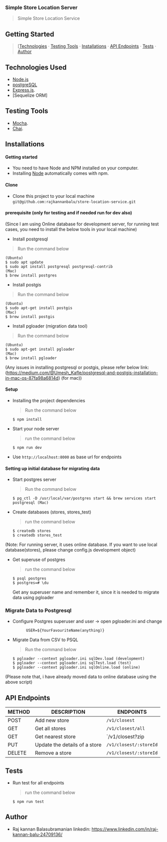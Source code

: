 
### Simple Store Location Server

> Simple Store Location Service

## Getting Started

> [[Technologies](#technologies-used) &middot; 
  [Testing Tools](#testing-tools) &middot; 
  [Installations](#installations) &middot; 
  [API Endpoints](#api-endpoints) &middot; 
  [Tests](#tests) &middot; 
  [Author](#author)


## Technologies Used

[node]: (https://nodejs.org)

- [Node.js](node)
- [postgreSQL](node)
- [Express.js](https://expressjs.com).
- [Sequelize ORM] 

## Testing Tools

- [Mocha](https://mochajs.org/).
- [Chai](https://chaijs.com).

## Installations

#### Getting started

- You need to have Node and NPM installed on your computer.
- Installing [Node](node) automatically comes with npm.

#### Clone

- Clone this project to your local machine `git@github.com:rajkannanbalu/store-location-service.git`

#### prerequisite (only for testing and if needed run for dev also)
(Since I am using Online database for development server, for running test cases, you need to install the below tools in your local machine)
- Install postgresql
 > Run the command below
  ```shell
  (Ubuntu)
  $ sudo apt update 
  $ sudo apt install postgresql postgresql-contrib
  (Mac)
  $ brew install postgres
  ```
- Install postgis
 > Run the command below
  ```shell
  (Ubuntu)  
  $ sudo apt-get install postgis
  (Mac)
  $ brew install postgis
  ```  
- Install pgloader (migration data tool)
 > Run the command below
  ```shell
  (Ubuntu)  
  $ sudo apt-get install pgloader
  (Mac)
  $ brew install pgloader
  ```    
(Any issues in installing postgresql or postgis, please refer below link: (https://medium.com/@Umesh_Kafle/postgresql-and-postgis-installation-in-mac-os-87fa98a6814d) (for mac))  

#### Setup

- Installing the project dependencies
  > Run the command below
  ```shell
  $ npm install
  ```
- Start your node server
  > run the command below
  ```shell
  $ npm run dev
  ```
- Use `http://localhost:8000` as base url for endpoints


#### Setting up initial database for migrating data

- Start postgres server
  > Run the command below
  ```shell
  $ pg_ctl -D /usr/local/var/postgres start && brew services start postgresql (Mac)
  ```
- Create databases (stores, stores_test)
  > run the command below
  ```shell
  $ createdb stores
  $ createdb stores_test
  ```
(Note: For running server, it uses online database. If you want to use local database(stores), please change config.js development object)

- Get superuse of postgres
  > run the command below
  ```shell
  $ psql postgres
  $ postgres=# \du  
  ```

  Get any superuser name and remember it, since it is needed to migrate data using pgloader

### Migrate Data to Postgresql
- Configure Postgres superuser and user
    -> open pgloader.ini and change
    ```   SUPERUSER=${Your POSTGRES SuperUser}
          USER=${YourFavouriteName(anything)}
    ```   
- Migrate Data from CSV to PSQL 
  > Run the command below
  ```shell
  $ pgloader --context pgloader.ini sqlDev.load (development)
  $ pgloader --context pgloader.ini sqlTest.load (test)
  $ pgloader --context pgloader.ini sqlOnline.load (online) 
  ```
(Please note that, i have already moved data to online database using the above script)

## API Endpoints

| METHOD | DESCRIPTION                             | ENDPOINTS                 |
| ------ | --------------------------------------- | ------------------------- |
| POST   | Add new store                           | `/v1/closest`           |
| GET    | Get all stores                        | `/v1/closest/all`           |
| GET    | Get nearest store                        | `/v1/closest?zip|address|unit`           |
| PUT    | Update the details of a store            | `/v1/closest/:storeId`   |
| DELETE | Remove a store                           | `/v1/closest/:storeId`   |


## Tests

- Run test for all endpoints
  > run the command below
  ```shell
  $ npm run test
  ```


## Author

- Raj kannan Balasubramanian
   linkedin: https://www.linkedin.com/in/raj-kannan-balu-24709136/